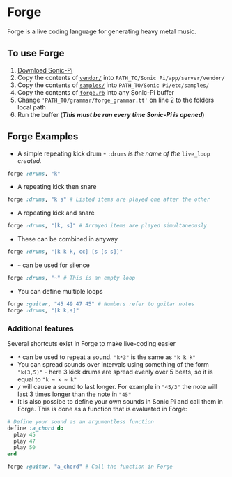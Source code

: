 # Forge
Forge is a live coding language for generating heavy metal music.

## To use Forge
1. [Download Sonic-Pi](http://sonic-pi.net/ "Download Sonic-Pi")
2. Copy the contents of [`vendor/`](vendor/) into `PATH_TO/Sonic Pi/app/server/vendor/`
3. Copy the contents of [`samples/`](samples/) into `PATH_TO/Sonic Pi/etc/samples/`
4. Copy the contents of [`forge.rb`](forge.rb) into any Sonic-Pi buffer
5. Change `'PATH_TO/grammar/forge_grammar.tt'` on line 2 to the folders local path
6. Run the buffer (**_This must be run every time Sonic-Pi is opened_**)

## Forge Examples
* A simple repeating kick drum  - `:drums` *is the name of the* `live_loop` *created.*
```ruby
forge :drums, "k"
```
* A repeating kick then snare
```ruby
forge :drums, "k s" # Listed items are played one after the other
```
* A repeating kick and snare
```ruby
forge :drums, "[k, s]" # Arrayed items are played simultaneously
```
* These can be combined in anyway
```ruby
forge :drums, "[k k k, cc] [s [s s]]"
```
* `~` can be used for silence
```ruby
forge :drums, "~" # This is an empty loop 
```
* You can define multiple loops
```ruby
forge :guitar, "45 49 47 45" # Numbers refer to guitar notes
forge :drums, "[k k,s]"
```
### Additional features
Several shortcuts exist in Forge to make live-coding easier

* `*` can be used to repeat a sound. `"k*3"` is the same as `"k k k"`
* You can spread sounds over intervals using something of the form `"k(3,5)"` - here 3 kick drums are spread evenly over 5 beats, so it is equal to `"k ~ k ~ k"`
* `/` will cause a sound to last longer. For example in `"45/3"` the note will last 3 times longer than the note in `"45"`
* It is also possibe to define your own sounds in Sonic Pi and call them in Forge. This is done as a function that is evaluated in Forge:
```ruby
# Define your sound as an argumentless function
define :a_chord do
  play 45
  play 47
  play 50
end

forge :guitar, "a_chord" # Call the function in Forge
```
